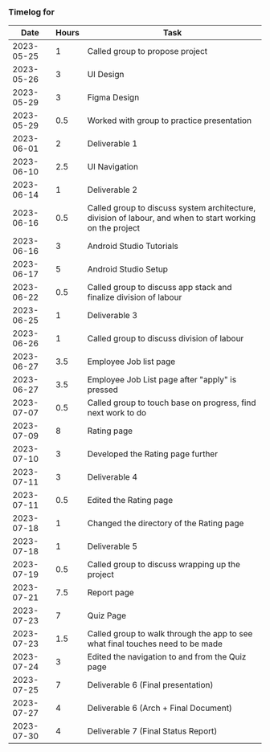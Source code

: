 ### Timelog for 

|   Date   | Hours | Task |
|----------|-------|------|
|2023-05-25|1|Called group to propose project|
|2023-05-26|3|UI Design|
|2023-05-29|3|Figma Design|
|2023-05-29|0.5|Worked with group to practice presentation|
|2023-06-01|2|Deliverable 1|
|2023-06-10|2.5|UI Navigation|
|2023-06-14|1|Deliverable 2|
|2023-06-16|0.5|Called group to discuss system architecture, division of labour, and when to start working on the project|
|2023-06-16|3|Android Studio Tutorials|
|2023-06-17|5|Android Studio Setup|
|2023-06-22|0.5|Called group to discuss app stack and finalize division of labour|
|2023-06-25|1|Deliverable 3|
|2023-06-26|1|Called group to discuss division of labour|
|2023-06-27|3.5|Employee Job list page|
|2023-06-27|3.5|Employee Job List page after "apply" is pressed|
|2023-07-07|0.5|Called group to touch base on progress, find next work to do|
|2023-07-09|8|Rating page|
|2023-07-10|3|Developed the Rating page further|
|2023-07-11|3|Deliverable 4|
|2023-07-11|0.5|Edited the Rating page|
|2023-07-18|1|Changed the directory of the Rating page|
|2023-07-18|1|Deliverable 5|
|2023-07-19|0.5|Called group to discuss wrapping up the project|
|2023-07-21|7.5|Report page|
|2023-07-23|7|Quiz Page|
|2023-07-23|1.5|Called group to walk through the app to see what final touches need to be made|
|2023-07-24|3|Edited the navigation to and from the Quiz page|
|2023-07-25|7|Deliverable 6 (Final presentation)|
|2023-07-27|4|Deliverable 6 (Arch + Final Document)|
|2023-07-30|4|Deliverable 7 (Final Status Report)|
